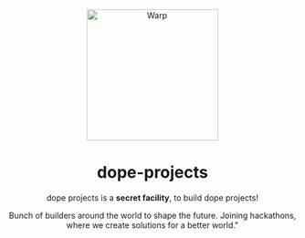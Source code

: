 <div align="center">
<a href="https://www.warp.dev/?utm_source=github&utm_medium=referral&utm_campaign=zoxide_20231001">
  <div>
    <img src="https://github.com/dope-projects/.github/assets/63906053/b7ee6ac3-2be1-4c98-b189-265d316626b2" width="230" alt="Warp" />
  </div>
</a>
  

# dope-projects

dope projects is a **secret facility**, to build dope projects!

Bunch of builders around the world to shape the future. Joining hackathons, where we create solutions for a better world."
